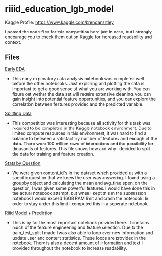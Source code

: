 # riiid_education_lgb_model

Kaggle Profile: https://www.kaggle.com/brendanartley

I posted the code files for this competition here just in case, but I strongly encourage you to check them out on Kaggle for increased readability and context.

## Files

[Early EDA](eda-riiid-answer-correctness-data-exploration.ipynb)

- This early exploratory data analysis notebook was completed well before the other notebooks. Just exploring and plotting the data is important to get a good sense of what you are working with. You can figure out wether the data set will require extensive cleaning, you can gain insight into potential feature oppurtunities, and you can explore the correlation between features provided and the predicted variable.


[Splitting Data](riiid-splitting-train-and-test-data.ipynb)

- This competition was interesting because all activity for this task was required to be completed in the Kaggle notebook environment. Due to limited compute resources in this environment, it was hard to find a balance to between a satisfactory number of features and enough of the data. There were 100 million rows of interactions and the possibility for thousands of features. This file shows how and why I decided to split the data for training and feature creation. 

[Stats by Question](riiid-content-answers-df-preprocessing.ipynb)

- We were given content_id's in the dataset which provided us with a specific question that we knew the user was answering. I found using a groupby object and calculating the mean and avg_time spent on the question, I was given some powerful features. I would have done this in the actual notebook attempt, but when I kept this in the submission notebook I would exceed 16GB RAM limit and crash the notebook. In order to stay under this limit I computed this in a seperate notebook.

[Riiid Model + Prediction](riiid-attempt-lgb-model.ipynb)

- This is by far the most important notebook provided here. It contains much of the feature engineering and feature selection. Due to the train_test_split I made I was also able to loop over new information and update user and content statistics. These loops are provided in the notebook. There is also a decent amount of information and text I provided throughout the notebook to increase readability.
